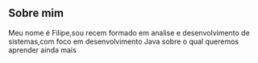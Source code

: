 ## Sobre mim

Meu nome é Filipe,sou recem formado em analise e desenvolvimento de sistemas,com foco em desenvolvimento Java sobre o qual queremos aprender ainda mais

